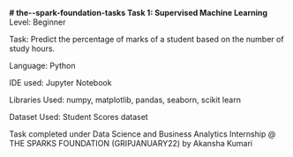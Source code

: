 **# the--spark-foundation-tasks
Task 1: Supervised Machine Learning**
Level: Beginner

Task: Predict the percentage of marks of a student based on the number of study hours.

Language: Python

IDE used: Jupyter Notebook

Libraries Used: numpy, matplotlib, pandas, seaborn, scikit learn

Dataset Used: Student Scores dataset

Task completed under Data Science and Business Analytics Internship @ THE SPARKS FOUNDATION (GRIPJANUARY22) by Akansha Kumari
